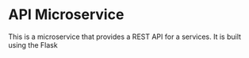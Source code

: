 # API Microservice
This is a microservice that provides a REST API for a services. It is built using the Flask
